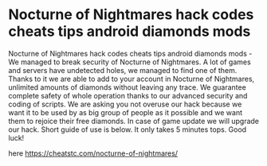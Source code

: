 # Nocturne of Nightmares hack codes cheats tips android diamonds mods

Nocturne of Nightmares hack codes cheats tips android diamonds mods - We managed to break security of Nocturne of Nightmares. A lot of games and servers have undetected holes, we managed to find one of them. 
Thanks to it we are able to add to your account in Nocturne of Nightmares, unlimited amounts of diamonds without leaving any trace. We guarantee complete safety of whole operation thanks to our advanced security and coding of scripts. 
We are asking you not overuse our hack because we want it to be used by as big group of people as it possible and we want them to rejoice their free diamonds.
In case of game update we will upgrade our hack. Short guide of use is below. It only takes 5 minutes tops. Good luck!

here https://cheatstc.com/nocturne-of-nightmares/

